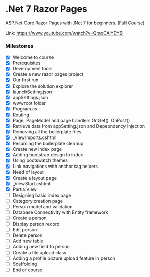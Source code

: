 # .Net 7 Razor Pages

ASP.Net Core Razor Pages with .Net 7 for beginners. (Full Course)

Link: <https://www.youtube.com/watch?v=QmoCAjYDYSI>

### Milestones

- [x] Welcome to course
- [x] Prerequisites
- [x] Development tools
- [x] Create a new razor pages project
- [x] Our first run
- [x] Explore the solution explorer
- [x] launchSetting.json
- [x] appSettings.json
- [x] wwwroot folder
- [x] Program.cs
- [x] Routing
- [x] Page, PageModel and page handlers OnGet(), OnPost()
- [x] Retrieve data from appSetting.json and Depepndency Injection
- [x] Removing all the boilerplate files
- [x] _ViewImports.cshtml
- [x] Resuming the boilerplate cleanup
- [x] Create new Index page
- [x] Adding bootstrap design to index
- [x] Using bootswatch themes
- [x] Link navigations with anchor tag helpers
- [x] Need of layout
- [x] Create a layout page
- [x] _ViewStart.cshtml
- [x] PartialView
- [ ] Designing basic index page
- [ ] Category creation page
- [ ] Person model and validation
- [ ] Database Connectivity with Entity framework
- [ ] Create a person
- [ ] Display person record
- [ ] Edit person
- [ ] Delete person
- [ ] Add new table
- [ ] Adding new field to person
- [ ] Create a file upload class
- [ ] Adding a profile picture upload feature in person
- [ ] Scaffolding
- [ ] End of course
